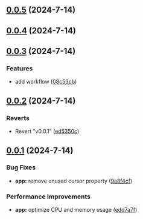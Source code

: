 ## [0.0.5](https://github.com/a145789/sys-speed/compare/v0.0.4...v0.0.5) (2024-7-14)



## [0.0.4](https://github.com/a145789/sys-speed/compare/v0.0.3...v0.0.4) (2024-7-14)



## [0.0.3](https://github.com/a145789/sys-speed/compare/v0.0.2...v0.0.3) (2024-7-14)


### Features

* add workflow ([08c53cb](https://github.com/a145789/sys-speed/commit/08c53cb88fc07c133ed684e332c1afe67abf60da))



## [0.0.2](https://github.com/a145789/sys-speed/compare/v0.0.1...v0.0.2) (2024-7-14)


### Reverts

* Revert "v0.0.1" ([ed5350c](https://github.com/a145789/sys-speed/commit/ed5350c7f365f6b20493c711677018390ab66062))



## [0.0.1](https://github.com/a145789/sys-speed/compare/edd7a7fbe4e0d99991ad36f977482c01d4a4927f...v0.0.1) (2024-7-14)


### Bug Fixes

* **app:** remove unused cursor property ([9a8f4cf](https://github.com/a145789/sys-speed/commit/9a8f4cfbfedd41d2d92d1c2ded1990ccffd06899))


### Performance Improvements

* **app:** optimize CPU and memory usage ([edd7a7f](https://github.com/a145789/sys-speed/commit/edd7a7fbe4e0d99991ad36f977482c01d4a4927f))



